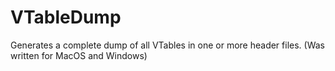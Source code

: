 # VTableDump
Generates a complete dump of all VTables in one or more header files. (Was written for MacOS and Windows)
